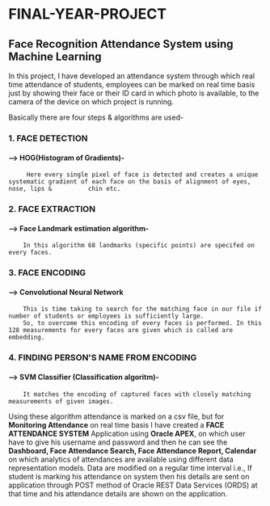 # FINAL-YEAR-PROJECT
## Face Recognition Attendance System using Machine Learning

In this project, I have developed an attendance system through which real time attendance of students, employees can be marked on real time basis just by showing their face or their ID card in which photo is available, to the camera of the device on which project is running.

Basically there are four steps & algorithms are used-

### 1. FACE DETECTION
   #### --> HOG(Histogram of Gradients)-
         Here every single pixel of face is detected and creates a unique systematic gradient of each face on the basis of alignment of eyes, nose, lips &          chin etc.
### 2. FACE EXTRACTION
  #### --> Face Landmark estimation algorithm-
        In this algorithm 68 landmarks (specific points) are specifed on every faces.
### 3. FACE ENCODING
  #### --> Convolutional Neural Network
        This is time taking to search for the matching face in our file if number of students or employees is sufficiently large.
        So, to overcome this encoding of every faces is performed. In this 128 measurements for every faces are given which is called are embedding.
### 4. FINDING PERSON'S NAME FROM ENCODING
  #### --> SVM Classifier (Classification algoritm)-
        It matches the encoding of captured faces with closely matching measurements of given images.
 
 
 
Using these algorithm attendance is marked on a csv file, but for **Monitoring Attendance** on real time basis I have created a **FACE ATTENDANCE SYSTEM**  Application using **Oracle APEX**, on which user have to give his username and password and then he can see the **Dashboard, Face Attendance Search, Face Attendance Report, Calendar** on which analytics of attendances are available using different data representation models. Data are modified on a regular time interval i.e., If student is marking his attendance on system then his details are sent on application through POST method of Oracle REST Data Services (ORDS) at that time and his attendance details are shown on the application.
